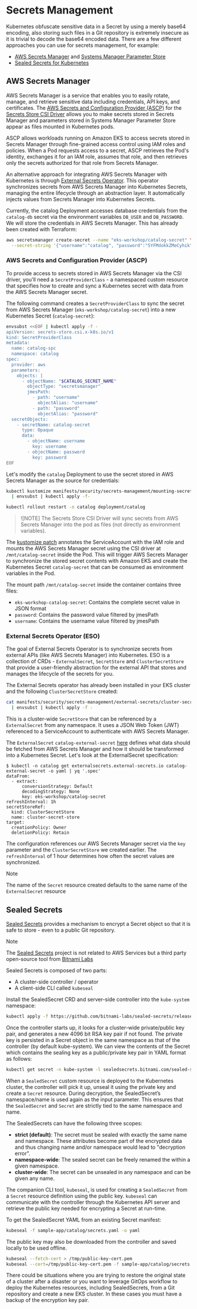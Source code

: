 # Secrets Management

Kubernetes obfuscate sensitive data in a Secret by using a merely base64 encoding, also storing such files in a Git repository is extremely insecure as it is trivial to decode the base64 encoded data. There are a few different approaches you can use for secrets management, for example:
* [AWS Secrets Manager](https://docs.aws.amazon.com/secretsmanager/latest/userguide/intro.html) and [Systems Manager Parameter Store](https://docs.aws.amazon.com/systems-manager/latest/userguide/systems-manager-parameter-store.html)
* [Sealed Secrets for Kubernetes](https://github.com/bitnami-labs/sealed-secrets)

## AWS Secrets Manager
AWS Secrets Manager is a service that enables you to easily rotate, manage, and retrieve sensitive data including credentials, API keys, and certificates. The [AWS Secrets and Configuration Provider (ASCP)](https://github.com/aws/secrets-store-csi-driver-provider-aws) for the [Secrets Store CSI Driver](https://github.com/kubernetes-sigs/secrets-store-csi-driver) allows you to make secrets stored in Secrets Manager and parameters stored in Systems Manager Parameter Store appear as files mounted in Kubernetes pods.

ASCP allows workloads running on Amazon EKS to access secrets stored in Secrets Manager through fine-grained access control using IAM roles and policies. When a Pod requests access to a secret, ASCP retrieves the Pod's identity, exchanges it for an IAM role, assumes that role, and then retrieves only the secrets authorized for that role from Secrets Manager.

An alternative approach for integrating AWS Secrets Manager with Kubernetes is through [External Secrets Operator](https://external-secrets.io/). This operator synchronizes secrets from AWS Secrets Manager into Kubernetes Secrets, managing the entire lifecycle through an abstraction layer. It automatically injects values from Secrets Manager into Kubernetes Secrets.

Currently, the catalog Deployment accesses database credentials from the `catalog-db` secret via the environment variables `DB_USER` and `DB_PASSWORD`. We will store the credentials in AWS Secrets Manager. This has already been created with Terraform:

```bash
aws secretsmanager create-secret --name "eks-workshop/catalog-secret" \
  --secret-string '{"username":"catalog", "password":"5YFMdokkZMeCyhik"}'
```

### AWS Secrets and Configuration Provider (ASCP)
To provide access to secrets stored in AWS Secrets Manager via the CSI driver, you'll need a `SecretProviderClass` - a namespaced custom resource that specifies how to create and sync a Kubernetes secret with data from the AWS Secrets Manager secret.

The following command creates a `SecretProviderClass` to sync the secret from AWS Secrets Manager (`eks-workshop/catalog-secret`) into a new Kubernetes Secret (`catalog-secret`):

```bash
envsubst <<EOF | kubectl apply -f -
apiVersion: secrets-store.csi.x-k8s.io/v1
kind: SecretProviderClass
metadata:
  name: catalog-spc
  namespace: catalog
spec:
  provider: aws
  parameters:
    objects: |
      - objectName: "$CATALOG_SECRET_NAME"
        objectType: "secretsmanager"
        jmesPath:
          - path: "username"
            objectAlias: "username"
          - path: "password"
            objectAlias: "password"
  secretObjects:
    - secretName: catalog-secret
      type: Opaque
      data:
        - objectName: username
          key: username
        - objectName: password
          key: password
EOF
```

Let's modify the `catalog` Deployment to use the secret stored in AWS Secrets Manager as the source for credentials:
```bash
kubectl kustomize manifests/security/secrets-management/mounting-secrets \
  | envsubst | kubectl apply -f-

kubectl rollout restart -n catalog deployment/catalog
```

> ![NOTE]
> The Secrets Store CSI Driver will sync secrets from AWS Secrets Manager into the pod as files (not directly as environment variables).

The [kustomize patch](../../manifests/security/secrets-management/mounting-secrets/kustomization.yaml) annotates the ServiceAccount with the IAM role and mounts the AWS Secrets Manager secret using the CSI driver at `/mnt/catalog-secret` inside the Pod. This will trigger AWS Secrets Manager to synchronize the stored secret contents with Amazon EKS and create the Kubernetes Secret `catalog-secret` that can be consumed as environment variables in the Pod.

The mount path `/mnt/catalog-secret` inside the container contains three files:
* `eks-workshop-catalog-secret`: Contains the complete secret value in JSON format
* `password`: Contains the password value filtered by jmesPath
* `username`: Contains the username value filtered by jmesPath

### External Secrets Operator (ESO)
The goal of External Secrets Operator is to synchronize secrets from external APIs (like AWS Secrets Manager) into Kubernetes. ESO is a collection of CRDs - `ExternalSecret`, `SecretStore` and `ClusterSecretStore` that provide a user-friendly abstraction for the external API that stores and manages the lifecycle of the secrets for you.

The External Secrets operator has already been installed in your EKS cluster and the following `ClusterSecretStore` created:
```bash
cat manifests/security/secrets-management/external-secrets/cluster-secret-store.yaml \
  | envsubst | kubectl apply -f -
```

This is a cluster-wide `SecretStore` that can be referenced by a `ExternalSecret` from any namespace. It uses a JSON Web Token (JWT) referenced to a ServiceAccount to authenticate with AWS Secrets Manager.

The `ExternalSecret` `catalog-external-secret` [here](../../sample-app/catalog/external-secret.yaml) defines what data should be fetched from AWS Secrets Manager and how it should be transformed into a Kubernetes Secret. Let's look at the ExternalSecret specification:
```
$ kubectl -n catalog get externalsecrets.external-secrets.io catalog-external-secret -o yaml | yq '.spec'
dataFrom:
  - extract:
      conversionStrategy: Default
      decodingStrategy: None
      key: eks-workshop/catalog-secret
refreshInterval: 1h
secretStoreRef:
  kind: ClusterSecretStore
  name: cluster-secret-store
target:
  creationPolicy: Owner
  deletionPolicy: Retain
```

The configuration references our AWS Secrets Manager secret via the `key` parameter and the `ClusterSecretStore` we created earlier. The `refreshInterval` of 1 hour determines how often the secret values are synchronized.

> [!NOTE]
> The name of the `Secret` resource created defaults to the same name of the `ExternalSecret` resource

## Sealed Secrets
[Sealed Secrets](https://github.com/bitnami-labs/sealed-secrets) provides a mechanism to encrypt a Secret object so that it is safe to store - even to a public Git repository.

> [!NOTE]
> The [Sealed Secrets](https://docs.bitnami.com/tutorials/sealed-secrets) project is not related to AWS Services but a third party open-source tool from [Bitnami Labs](https://bitnami.com/)

Sealed Secrets is composed of two parts:
* A cluster-side controller / operator
* A client-side CLI called `kubeseal`

Install the SealedSecret CRD and server-side controller into the `kube-system` namespace:
```bash
kubectl apply -f https://github.com/bitnami-labs/sealed-secrets/releases/download/v0.27.3/controller.yaml
```

Once the controller starts up, it looks for a cluster-wide private/public key pair, and generates a new 4096 bit RSA key pair if not found. The private key is persisted in a Secret object in the same namespace as that of the controller (by default kube-system). We can view the contents of the Secret which contains the sealing key as a public/private key pair in YAML format as follows:
```bash
kubectl get secret -n kube-system -l sealedsecrets.bitnami.com/sealed-secrets-key -o yaml
```

When a `SealedSecret` custom resource is deployed to the Kubernetes cluster, the controller will pick it up, unseal it using the private key and create a `Secret` resource. During decryption, the SealedSecret’s namespace/name is used again as the input parameter. This ensures that the `SealedSecret` and `Secret` are strictly tied to the same namespace and name.

The SealedSecrets can have the following three scopes:
* **strict (default)**: The secret must be sealed with exactly the same name and namespace. These attributes become part of the encrypted data and thus changing name and/or namespace would lead to "decryption error".
* **namespace-wide**: The sealed secret can be freely renamed the within a given namespace.
* **cluster-wide**: The secret can be unsealed in any namespace and can be given any name.

The companion CLI tool, `kubeseal`, is used for creating a `SealedSecret` from a `Secret` resource definition using the public key. `kubeseal` can communicate with the controller through the Kubernetes API server and retrieve the public key needed for encrypting a Secret at run-time.

To get the SealedSecret YAML from an existing Secret manifest:
```bash
kubeseal -f sample-app/catalog/secrets.yaml -o yaml
```

The public key may also be downloaded from the controller and saved locally to be used offline.
```bash
kubeseal --fetch-cert > /tmp/public-key-cert.pem
kubeseal --cert=/tmp/public-key-cert.pem -f sample-app/catalog/secrets.yaml -o yaml
```

There could be situations where you are trying to restore the original state of a cluster after a disaster or you want to leverage GitOps workflow to deploy the Kubernetes resources, including SealedSecrets, from a Git repository and create a new EKS cluster. In these cases you must have a backup of the encryption key pair.
